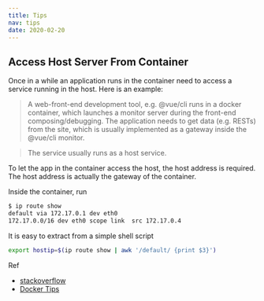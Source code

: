 ```yaml
---
title: Tips
nav: tips
date: 2020-02-20
---
```


## Access Host Server From Container 

Once in a while an application runs in the container need to access a service running in the host.
Here is an example:

> A web-front-end development tool, e.g. @vue/cli runs in a docker container, which
  launches a monitor server during the front-end composing/debugging. The application
  needs to get data (e.g. RESTs) from the site, which is usually implemented as a gateway
  inside the @vue/cli monitor.
  
> The service usually runs as a host service.

To let the app in the container access the host, the host address is required.
The host address is actually the gateway of the container.

Inside the container, run
```bash
$ ip route show
default via 172.17.0.1 dev eth0 
172.17.0.0/16 dev eth0 scope link  src 172.17.0.4 
```

It is easy to extract from a simple shell script
```bash
export hostip=$(ip route show | awk '/default/ {print $3}')
```

Ref
* [stackoverflow](https://stackoverflow.com/questions/31324981/how-to-access-host-port-from-docker-container)
* [Docker Tips](https://nickjanetakis.com/blog/docker-tip-35-connect-to-a-database-running-on-your-docker-host)